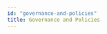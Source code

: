 ```yaml
---
id: "governance-and-policies"
title: Governance and Policies
---
```


<!--
 Copyright IBM Corp. All Rights Reserved.

 SPDX-License-Identifier: CC-BY-4.0
 -->
